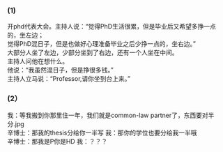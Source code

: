 ### (1)
开phd代表大会。主持人说：“觉得PhD生活很累，但是毕业后又希望多挣一点的，坐左边；   
觉得PhD混日子，但是也做好心理准备毕业之后少挣一点的，坐右边。”   
大部分人坐了左边，少部分坐到了右边，还有一个人坐在中间。   
主持人问他在想什么。   
他说：“我虽然混日子，但是挣很多钱。”   
主持人立马说：“Professor,请你坐到台上来。”

### (2）
我：等我搬到你那里住一年，我们就是common-law partner了，东西要对半分.jpg      
辛博士：那我的thesis分给你一半写
我：那你的学位也要分给我一半哦   
辛博士：那我是P你是HD
我：？？？
